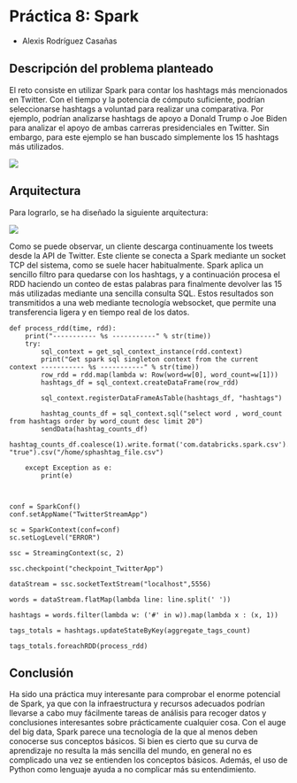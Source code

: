 # Práctica 8: Spark
* Alexis Rodríguez Casañas

## Descripción del problema planteado
El reto consiste en utilizar Spark para contar los hashtags más mencionados en Twitter. Con el tiempo y la potencia de cómputo suficiente, podrían seleccionarse
hashtags a voluntad para realizar una comparativa. Por ejemplo, podrían analizarse hashtags de apoyo a Donald Trump o Joe Biden para analizar el apoyo
de ambas carreras presidenciales en Twitter. Sin embargo, para este ejemplo se han buscado simplemente los 15 hashtags más utilizados.

![](https://i.ibb.co/whcBjxd/image.png)


## Arquitectura
Para lograrlo, se ha diseñado la siguiente arquitectura:

![](https://i.ibb.co/8sfFyGL/image.png)

Como se puede observar, un cliente descarga continuamente los tweets desde la API de Twitter. Este cliente se conecta a Spark mediante un socket TCP del sistema,
como se suele hacer habitualmente. Spark aplica un sencillo filtro para quedarse con los hashtags, y a continuación procesa el RDD haciendo un conteo de
estas palabras para finalmente devolver las 15 más utilizadas mediante una sencilla consulta SQL. Estos resultados son transmitidos a una web
mediante tecnología websocket, que permite una transferencia ligera y en tiempo real de los datos.
```
def process_rdd(time, rdd):
    print("----------- %s -----------" % str(time))
    try:
        sql_context = get_sql_context_instance(rdd.context)
        print("Get spark sql singleton context from the current context ----------- %s -----------" % str(time))
        row_rdd = rdd.map(lambda w: Row(word=w[0], word_count=w[1]))
        hashtags_df = sql_context.createDataFrame(row_rdd)

        sql_context.registerDataFrameAsTable(hashtags_df, "hashtags")
        
        hashtag_counts_df = sql_context.sql("select word , word_count from hashtags order by word_count desc limit 20")
        sendData(hashtag_counts_df)
        hashtag_counts_df.coalesce(1).write.format('com.databricks.spark.csv').mode('overwrite').option("header", "true").csv("/home/sphashtag_file.csv") 
           
    except Exception as e:
        print(e)



conf = SparkConf()
conf.setAppName("TwitterStreamApp")

sc = SparkContext(conf=conf)
sc.setLogLevel("ERROR")

ssc = StreamingContext(sc, 2)

ssc.checkpoint("checkpoint_TwitterApp")

dataStream = ssc.socketTextStream("localhost",5556)

words = dataStream.flatMap(lambda line: line.split(' '))

hashtags = words.filter(lambda w: ('#' in w)).map(lambda x : (x, 1))

tags_totals = hashtags.updateStateByKey(aggregate_tags_count)

tags_totals.foreachRDD(process_rdd)

```

## Conclusión
Ha sido una práctica muy interesante para comprobar el enorme potencial de Spark, ya que con la infraestructura y recursos adecuados podrían llevarse
a cabo muy fácilmente tareas de análisis para recoger datos y conclusiones interesantes sobre prácticamente cualquier cosa. Con el auge del big data, 
Spark parece una tecnología de la que al menos deben conocerse sus conceptos básicos. Si bien es cierto que su curva de aprendizaje no resulta la más sencilla
del mundo, en general no es complicado una vez se entienden los conceptos básicos. Además, el uso de Python como
lenguaje ayuda a no complicar más su entendimiento.
